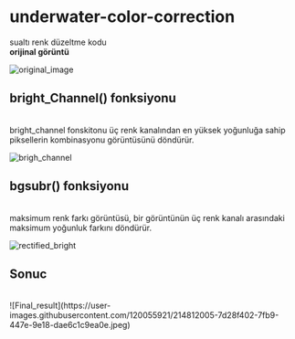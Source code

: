 # underwater-color-correction
sualtı renk düzeltme kodu
<br>
<b> orijinal görüntü </b> <br>

![original_image](https://user-images.githubusercontent.com/120055921/213677159-a9eb921a-2169-47e2-858d-052010d1ffc8.jpeg)
<h2> bright_Channel() fonksiyonu </h2> 
<br>
bright_channel fonskitonu üç renk kanalından en yüksek yoğunluğa sahip piksellerin kombinasyonu
görüntüsünü döndürür. <br>


![brigh_channel](https://user-images.githubusercontent.com/120055921/213677463-4ff7a12a-e72d-44c1-aa9b-589eea518cf6.jpeg)
<br>

<h2> bgsubr() fonksiyonu </h2> 
<br>  maksimum renk farkı görüntüsü,
bir görüntünün üç renk kanalı arasındaki maksimum yoğunluk farkını döndürür.
<br> 

![rectified_bright](https://user-images.githubusercontent.com/120055921/213677998-7135d942-1b59-4d4d-a90f-7802e17bd4bb.jpeg)
<br>
<h2> Sonuc </h2> 
<br>
![Final_result](https://user-images.githubusercontent.com/120055921/214812005-7d28f402-7fb9-447e-9e18-dae6c1c9ea0e.jpeg)
